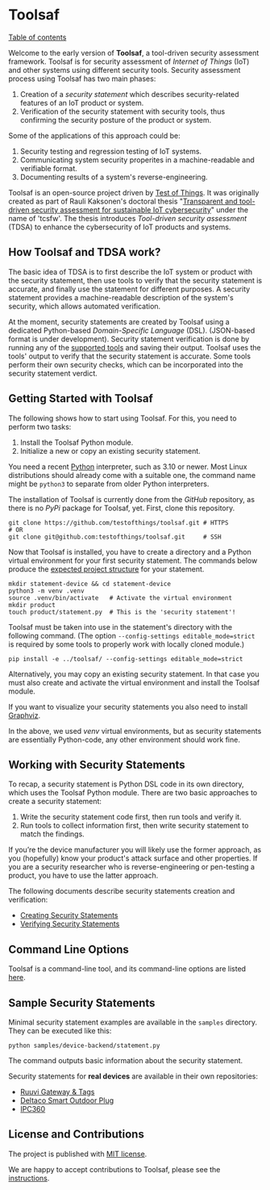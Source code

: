 # Toolsaf

[Table of contents](documentation/README.md)

Welcome to the early version of **Toolsaf**, a tool-driven security assessment framework.
Toolsaf is for security assessment of _Internet of Things_ (IoT) and other systems using different security tools.
Security assessment process using Toolsaf has two main phases:

  1. Creation of a _security statement_ which describes security-related features of an IoT product or system.
  2. Verification of the security statement with security tools, thus confirming the security posture of the product or system.

Some of the applications of this approach could be:

  1. Security testing and regression testing of IoT systems.
  2. Communicating system security properites in a machine-readable and verifiable format.
  3. Documenting results of a system's reverse-engineering.

Toolsaf is an open-source project driven by [Test of Things](https://testofthings.com).
It was originally created as part of Rauli Kaksonen's doctoral thesis "[Transparent and tool-driven security assessment for sustainable IoT cybersecurity](https://urn.fi/URN:NBN:fi:oulu-202406264941)" under the name of 'tcsfw'.
The thesis introduces _Tool-driven security assessment_ (TDSA) to enhance the cybersecurity of
IoT products and systems.

## How Toolsaf and TDSA work?

The basic idea of TDSA is to first describe the IoT system or product with
the security statement, then use tools to verify that the security statement is accurate, and finally use
the statement for different purposes.
A security statement provides a machine-readable description of the system's security,
which allows automated verification.

At the moment, security statements are created by Toolsaf using a dedicated Python-based _Domain-Specific Language_ (DSL).
(JSON-based format is under development).
Security statement verification is done by running any of the [supported tools](documentation/Tools.md) and saving their output. Toolsaf uses the tools' output to verify that the security statement is accurate.
Some tools perform their own security checks, which can be incorporated into the security statement verdict.

## Getting Started with Toolsaf

The following shows how to start using Toolsaf.
For this, you need to perform two tasks:

  1.  Install the Toolsaf Python module.
  2.  Initialize a new or copy an existing security statement.

You need a recent [Python](https://www.python.org/) interpreter, such as 3.10 or newer.
Most Linux distributions should already come with a suitable one, the command
name might be `python3` to separate from older Python interpreters.

The installation of Toolsaf is currently done from the _GitHub_ repository, as there is no _PyPi_ package for Toolsaf, yet.
First, clone this repository.
```shell
git clone https://github.com/testofthings/toolsaf.git # HTTPS
# OR
git clone git@github.com:testofthings/toolsaf.git     # SSH
```
Now that Toolsaf is installed, you have to create a directory and a Python virtual environment for your first security statement.
The commands below produce the [expected project structure](documentation/CreatingSecurityStatements.md#project-structure) for your statement.

```shell
mkdir statement-device && cd statement-device
python3 -m venv .venv
source .venv/bin/activate   # Activate the virtual environment
mkdir product
touch product/statement.py  # This is the 'security statement'!
```

Toolsaf must be taken into use in the statement's directory with the following command.
(The option `--config-settings editable_mode=strict` is required by some tools to properly work with locally cloned module.)
```shell
pip install -e ../toolsaf/ --config-settings editable_mode=strict
```

Alternatively, you may copy an existing security statement.
In that case you must also create and activate the virtual environment and install the Toolsaf module.

If you want to visualize your security statements you also need to install [Graphviz](https://graphviz.org/download/).

In the above, we used _venv_ virtual environments, but as security statements are essentially
Python-code, any other environment should work fine.

## Working with Security Statements

To recap, a security statement is Python DSL code in its own directory, which uses the Toolsaf Python module.
There are two basic approaches to create a security statement:

  1. Write the security statement code first, then run tools and verify it.
  2. Run tools to collect information first, then write security statement to match the findings.

If you’re the device manufacturer you will likely use the former approach, as you (hopefully)
know your product's attack surface and other properties.
If you are a security researcher who is reverse-engineering or pen-testing a product,
you have to use the latter approach.

The following documents describe security statements creation and verification:

  - [Creating Security Statements](documentation/CreatingSecurityStatements.md)
  - [Verifying Security Statements](documentation/VerifyingSecurityStatements.md)

## Command Line Options

Toolsaf is a command-line tool, and its command-line options are listed [here](documentation/CommandLineOptions.md).

## Sample Security Statements
Minimal security statement examples are available in the `samples` directory. They can be executed like this:
```shell
python samples/device-backend/statement.py
```
The command outputs basic information about the security statement.

Security statements for **real devices** are available in their own repositories:
- [Ruuvi Gateway & Tags](https://github.com/testofthings/statement-ruuvi/)
- [Deltaco Smart Outdoor Plug](https://github.com/testofthings/statement-deltaco-smart-outdoor-plug)
- [IPC360](https://github.com/testofthings/statement-IPC360)

## License and Contributions

The project is published with [MIT license](LICENSE).

We are happy to accept contributions to Toolsaf, please see the [instructions](documentation/Contributing.md).

